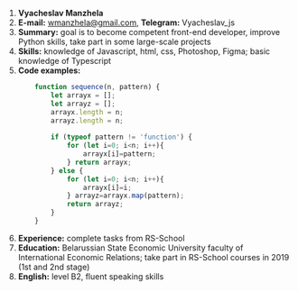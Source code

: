 1. **Vyacheslav Manzhela**
2. **E-mail:** wmanzhela@gmail.com, **Telegram:** Vyacheslav_js
3. **Summary:** goal is to become competent front-end developer, improve Python skills, take part in some large-scale projects
4. **Skills:** knowledge of Javascript, html, css, Photoshop, Figma; basic knowledge of Typescript
5. **Code examples:**
    ```javascript
        function sequence(n, pattern) {
            let arrayx = [];
            let arrayz = [];
            arrayx.length = n;
            arrayz.length = n;
  
            if (typeof pattern != 'function') {
                for (let i=0; i<n; i++){
                    arrayx[i]=pattern; 
                } return arrayx;
            } else {
                for (let i=0; i<n; i++){
                    arrayx[i]=i;
                } arrayz=arrayx.map(pattern);
                return arrayz;
            }
        }
    ```
6. **Experience:** complete tasks from RS-School
7. **Education:** Belarussian State Economic University faculty of International Economic Relations; take part in RS-School courses in 2019 (1st and 2nd stage)
8. **English:** level B2, fluent speaking skills
